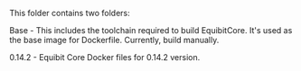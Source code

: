 This folder contains two folders:

Base - This includes the toolchain required to build EquibitCore. It's used as the base image for Dockerfile. Currently, build manually.

0.14.2 - Equibit Core Docker files for 0.14.2 version.
